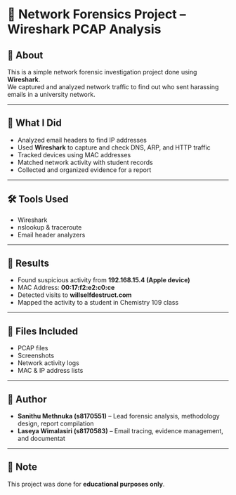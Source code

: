 # 📡 Network Forensics Project – Wireshark PCAP Analysis

## 📖 About

This is a simple network forensic investigation project done using **Wireshark**.  
We captured and analyzed network traffic to find out who sent harassing emails in a university network.

---

## 🎯 What I Did

- Analyzed email headers to find IP addresses
- Used **Wireshark** to capture and check DNS, ARP, and HTTP traffic
- Tracked devices using MAC addresses
- Matched network activity with student records
- Collected and organized evidence for a report

---

## 🛠️ Tools Used

- Wireshark  
- nslookup & traceroute  
- Email header analyzers  

---

## 📌 Results

- Found suspicious activity from **192.168.15.4 (Apple device)**
- MAC Address: **00:17:f2:e2:c0:ce**
- Detected visits to **willselfdestruct.com**
- Mapped the activity to a student in Chemistry 109 class

---

## 📁 Files Included

- PCAP files  
- Screenshots  
- Network activity logs  
- MAC & IP address lists  

---

## 👤 Author

- **Sanithu Methnuka (s8170551)** – Lead forensic analysis, methodology design, report compilation  
- **Laseya Wimalasiri (s8170583)** – Email tracing, evidence management, and documentat

---

## 📢 Note

This project was done for **educational purposes only**.

